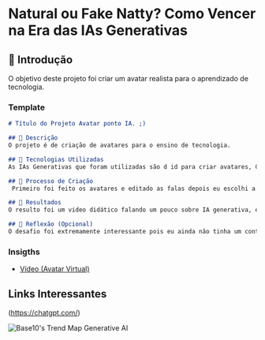 # Natural ou Fake Natty? Como Vencer na Era das IAs Generativas

## 🚀 Introdução
O objetivo deste projeto foi criar um avatar realista para o aprendizado de tecnologia.
### Template

```markdown
# Título do Projeto Avatar ponto IA. ;)

## 📒 Descrição
O projeto é de criação de avatares para o ensino de tecnologia.

## 🤖 Tecnologias Utilizadas
As IAs Generativas que foram utilizadas são d id para criar avatares, Copilot microsoft para gerar imagens e samsung Studio para edicão do video e clipchamp para colocar legenda. 

## 🧐 Processo de Criação
 Primeiro foi feito os avatares e editado as falas depois eu escolhi a capa do video e mais edição, toda está informações para o editor de video, refinando o que faltava até ficar pronto.

## 🚀 Resultados
O resulto foi um video didático falando um pouco sobre IA generativa, e o que pode ser feito com elas.

## 💭 Reflexão (Opcional)
O desafio foi extremamente interessante pois eu ainda não tinha um contato com este tipo de tecnologia, de criação de avatares. 
```

###  Insigths
- [Vídeo (Avatar Virtual)](https://github.com/Ronaldoestudante/lab-natty-or-not/blob/main/Projeto%20Dio%20%E2%80%90%20Feito%20com%20o%20Clipchamp.mp4)

## Links Interessantes

(https://chatgpt.com/)

![Base10's Trend Map Generative AI](https://github.com/digitalinnovationone/lab-natty-or-not/assets/730492/f4df26e8-f8f7-4419-8252-c69d73ea930c)
